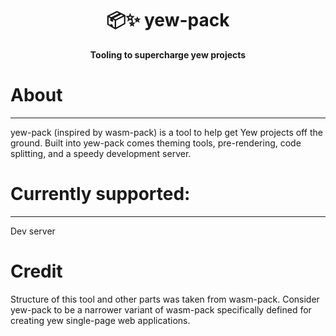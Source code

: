 <div align="center">

  <h1>📦✨  yew-pack</h1>

  <p>
    <strong>Tooling to supercharge yew projects</strong>
  </p>
</div>

# About
---
yew-pack (inspired by wasm-pack) is a tool to help get Yew projects off the ground. Built into yew-pack comes theming tools, pre-rendering, code splitting, and a speedy development server.



# Currently supported:
------

Dev server


# Credit
Structure of this tool and other parts was taken from wasm-pack. Consider yew-pack to be a narrower variant of wasm-pack specifically defined for creating yew single-page web applications.
